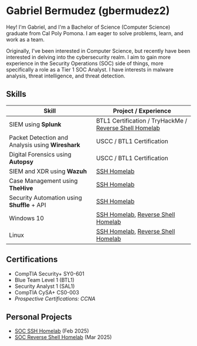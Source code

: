 # Gabriel Bermudez (gbermudez2)

Hey! I'm Gabriel, and I'm a Bachelor of Science (Computer Science) graduate from Cal Poly Pomona. I am eager to solve problems, learn, and work as a team.

Originally, I've been interested in Computer Science, but recently have been interested in delving into the cybersecurity realm. I aim to gain more experience in the Security Operations (SOC) side of things, more specifically a role as a Tier 1 SOC Analyst. I have interests in malware analysis, threat intelligence, and threat detection.

## Skills

| Skill                                             | Project / Experience         |
|---------------------------------------------------|----------------------------|
| SIEM using **Splunk**                             | BTL1 Certification / TryHackMe / <a href=https://github.com/gbermudez2/Reverse-Shell-Detection-Homelab>Reverse Shell Homelab</a> |
| Packet Detection and Analysis using **Wireshark** | USCC / BTL1 Certification |
| Digital Forensics using **Autopsy**               | USCC / BTL1 Certification |
| SIEM and XDR using **Wazuh**                      | <a href=https://github.com/gbermudez2/SSH-Detection-SOC-Homelab/tree/main>SSH Homelab</a> |
| Case Management using **TheHive**                 | <a href=https://github.com/gbermudez2/SSH-Detection-SOC-Homelab/tree/main>SSH Homelab</a> |
| Security Automation using **Shuffle** + API       | <a href=https://github.com/gbermudez2/SSH-Detection-SOC-Homelab/tree/main>SSH Homelab</a> |
| Windows 10                                        | <a href=https://github.com/gbermudez2/SSH-Detection-SOC-Homelab/tree/main>SSH Homelab</a>, <a href=https://github.com/gbermudez2/Reverse-Shell-Detection-Homelab>Reverse Shell Homelab</a> |
| Linux                                             | <a href=https://github.com/gbermudez2/SSH-Detection-SOC-Homelab/tree/main>SSH Homelab</a>, <a href=https://github.com/gbermudez2/Reverse-Shell-Detection-Homelab>Reverse Shell Homelab</a> |

## Certifications

- CompTIA Security+ SY0-601
- Blue Team Level 1 (BTL1)
- Security Analyst 1 (SAL1)
- CompTIA CySA+ CS0-003
- _Prospective Certifications: CCNA_

## Personal Projects

- <a href=https://github.com/gbermudez2/SSH-Detection-SOC-Homelab/tree/main>SOC SSH Homelab</a> (Feb 2025)
- <a href=https://github.com/gbermudez2/Reverse-Shell-Detection-Homelab>SOC Reverse Shell Homelab</a> (Mar 2025)
